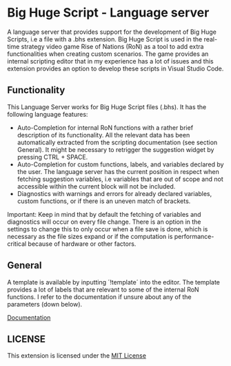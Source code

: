 # Big Huge Script - Language server

A language server that provides support for the development of Big Huge Scripts, i.e a file with a .bhs extension. Big Huge Script is used in the real-time strategy video game Rise of Nations (RoN) as a tool to add extra functionalities when creating custom scenarios. The game provides an internal scripting editor that in my experience has a lot of issues and this extension provides an option to develop these scripts in Visual Studio Code.

## Functionality

This Language Server works for Big Huge Script files (.bhs). It has the following language features:
- Auto-Completion for internal RoN functions with a rather brief description of its functionality. All the relevant data has been automatically extracted from the scripting documentation (see section General). It might be necessary to retrigger the suggestion widget by pressing CTRL + SPACE.
- Auto-Completion for custom functions, labels, and variables declared by the user. The language server has the current position in respect when fetching suggestion variables, i.e variables that are out of scope and not accessible within the current block will not be included. 
- Diagnostics with warnings and errors for already declared variables, custom functions, or if there is an uneven match of brackets.

Important: Keep in mind that by default the fetching of variables and diagnostics will occur on every file change. There is an option in the settings to change this to only occur when a file save is done, which is necessary as the file sizes expand or if the computation is performance-critical because of hardware or other factors. 

## General

A template is available by inputting ´!template´ into the editor. The template provides a lot of labels that are relevant to some of the internal RoN functions. I refer to the documentation if unsure about any of the parameters (down below).

[Documentation](files/scenario_editor_docs.zip)

## LICENSE
This extension is licensed under the [MIT License](LICENSE.md)